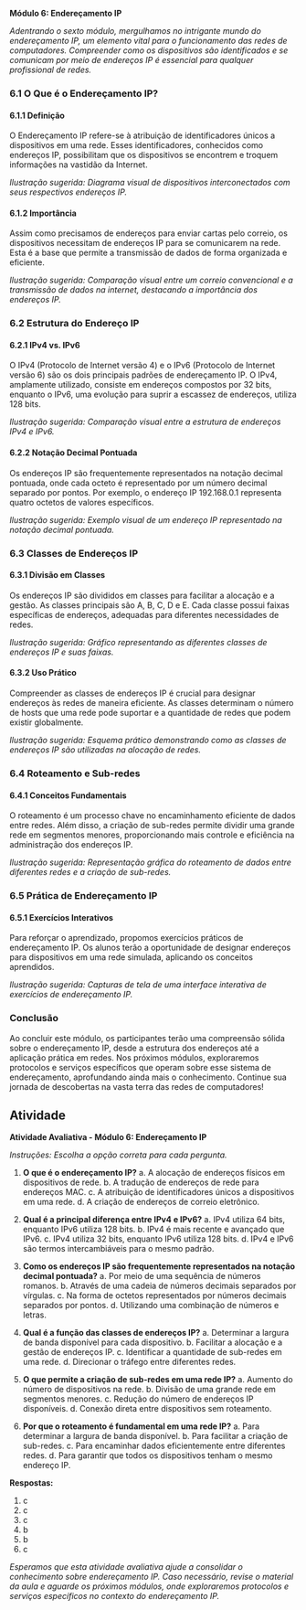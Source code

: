 **Módulo 6: Endereçamento IP**

*Adentrando o sexto módulo, mergulhamos no intrigante mundo do endereçamento IP, um elemento vital para o funcionamento das redes de computadores. Compreender como os dispositivos são identificados e se comunicam por meio de endereços IP é essencial para qualquer profissional de redes.*

### 6.1 O Que é o Endereçamento IP?

#### 6.1.1 Definição
O Endereçamento IP refere-se à atribuição de identificadores únicos a dispositivos em uma rede. Esses identificadores, conhecidos como endereços IP, possibilitam que os dispositivos se encontrem e troquem informações na vastidão da Internet.

*Ilustração sugerida: Diagrama visual de dispositivos interconectados com seus respectivos endereços IP.*

#### 6.1.2 Importância
Assim como precisamos de endereços para enviar cartas pelo correio, os dispositivos necessitam de endereços IP para se comunicarem na rede. Esta é a base que permite a transmissão de dados de forma organizada e eficiente.

*Ilustração sugerida: Comparação visual entre um correio convencional e a transmissão de dados na internet, destacando a importância dos endereços IP.*

### 6.2 Estrutura do Endereço IP

#### 6.2.1 IPv4 vs. IPv6
O IPv4 (Protocolo de Internet versão 4) e o IPv6 (Protocolo de Internet versão 6) são os dois principais padrões de endereçamento IP. O IPv4, amplamente utilizado, consiste em endereços compostos por 32 bits, enquanto o IPv6, uma evolução para suprir a escassez de endereços, utiliza 128 bits.

*Ilustração sugerida: Comparação visual entre a estrutura de endereços IPv4 e IPv6.*

#### 6.2.2 Notação Decimal Pontuada
Os endereços IP são frequentemente representados na notação decimal pontuada, onde cada octeto é representado por um número decimal separado por pontos. Por exemplo, o endereço IP 192.168.0.1 representa quatro octetos de valores específicos.

*Ilustração sugerida: Exemplo visual de um endereço IP representado na notação decimal pontuada.*

### 6.3 Classes de Endereços IP

#### 6.3.1 Divisão em Classes
Os endereços IP são divididos em classes para facilitar a alocação e a gestão. As classes principais são A, B, C, D e E. Cada classe possui faixas específicas de endereços, adequadas para diferentes necessidades de redes.

*Ilustração sugerida: Gráfico representando as diferentes classes de endereços IP e suas faixas.*

#### 6.3.2 Uso Prático
Compreender as classes de endereços IP é crucial para designar endereços às redes de maneira eficiente. As classes determinam o número de hosts que uma rede pode suportar e a quantidade de redes que podem existir globalmente.

*Ilustração sugerida: Esquema prático demonstrando como as classes de endereços IP são utilizadas na alocação de redes.*

### 6.4 Roteamento e Sub-redes

#### 6.4.1 Conceitos Fundamentais
O roteamento é um processo chave no encaminhamento eficiente de dados entre redes. Além disso, a criação de sub-redes permite dividir uma grande rede em segmentos menores, proporcionando mais controle e eficiência na administração dos endereços IP.

*Ilustração sugerida: Representação gráfica do roteamento de dados entre diferentes redes e a criação de sub-redes.*

### 6.5 Prática de Endereçamento IP

#### 6.5.1 Exercícios Interativos
Para reforçar o aprendizado, propomos exercícios práticos de endereçamento IP. Os alunos terão a oportunidade de designar endereços para dispositivos em uma rede simulada, aplicando os conceitos aprendidos.

*Ilustração sugerida: Capturas de tela de uma interface interativa de exercícios de endereçamento IP.*

### Conclusão

Ao concluir este módulo, os participantes terão uma compreensão sólida sobre o endereçamento IP, desde a estrutura dos endereços até a aplicação prática em redes. Nos próximos módulos, exploraremos protocolos e serviços específicos que operam sobre esse sistema de endereçamento, aprofundando ainda mais o conhecimento. Continue sua jornada de descobertas na vasta terra das redes de computadores!

## Atividade
**Atividade Avaliativa - Módulo 6: Endereçamento IP**

*Instruções: Escolha a opção correta para cada pergunta.*

1. **O que é o endereçamento IP?**
   a. A alocação de endereços físicos em dispositivos de rede.
   b. A tradução de endereços de rede para endereços MAC.
   c. A atribuição de identificadores únicos a dispositivos em uma rede.
   d. A criação de endereços de correio eletrônico.

2. **Qual é a principal diferença entre IPv4 e IPv6?**
   a. IPv4 utiliza 64 bits, enquanto IPv6 utiliza 128 bits.
   b. IPv4 é mais recente e avançado que IPv6.
   c. IPv4 utiliza 32 bits, enquanto IPv6 utiliza 128 bits.
   d. IPv4 e IPv6 são termos intercambiáveis para o mesmo padrão.

3. **Como os endereços IP são frequentemente representados na notação decimal pontuada?**
   a. Por meio de uma sequência de números romanos.
   b. Através de uma cadeia de números decimais separados por vírgulas.
   c. Na forma de octetos representados por números decimais separados por pontos.
   d. Utilizando uma combinação de números e letras.

4. **Qual é a função das classes de endereços IP?**
   a. Determinar a largura de banda disponível para cada dispositivo.
   b. Facilitar a alocação e a gestão de endereços IP.
   c. Identificar a quantidade de sub-redes em uma rede.
   d. Direcionar o tráfego entre diferentes redes.

5. **O que permite a criação de sub-redes em uma rede IP?**
   a. Aumento do número de dispositivos na rede.
   b. Divisão de uma grande rede em segmentos menores.
   c. Redução do número de endereços IP disponíveis.
   d. Conexão direta entre dispositivos sem roteamento.

6. **Por que o roteamento é fundamental em uma rede IP?**
   a. Para determinar a largura de banda disponível.
   b. Para facilitar a criação de sub-redes.
   c. Para encaminhar dados eficientemente entre diferentes redes.
   d. Para garantir que todos os dispositivos tenham o mesmo endereço IP.

**Respostas:**
1. c
2. c
3. c
4. b
5. b
6. c

*Esperamos que esta atividade avaliativa ajude a consolidar o conhecimento sobre endereçamento IP. Caso necessário, revise o material da aula e aguarde os próximos módulos, onde exploraremos protocolos e serviços específicos no contexto do endereçamento IP.*
